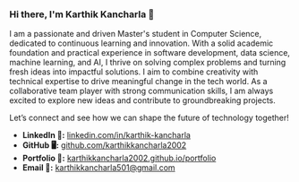 ### Hi there, I'm Karthik Kancharla 👋

  I am a passionate and driven Master's student in Computer Science, dedicated to continuous learning and innovation. With a solid academic foundation and practical experience in software development, data science, machine learning, and AI, I thrive on solving complex problems and turning fresh ideas into impactful solutions. I aim to combine creativity with technical expertise to drive meaningful change in the tech world. As a collaborative team player with strong communication skills, I am always excited to explore new ideas and contribute to groundbreaking projects. 

Let’s connect and see how we can shape the future of technology together!

<!-- ## Connect with Me 🌐 -->

- **LinkedIn 💼:** [linkedin.com/in/karthik-kancharla](https://linkedin.com/in/karthik-kancharla)
- **GitHub 🖥️:** [github.com/karthikkancharla2002](https://github.com/karthikkancharla2002)
- **Portfolio 🌟:** [karthikkancharla2002.github.io/portfolio](https://karthikkancharla2002.github.io/portfolio)
- **Email 📧:** karthikkancharla501@gmail.com


<!--
**karthikkancharla2002/karthikkancharla2002** is a ✨ _special_ ✨ repository because its `README.md` (this file) appears on your GitHub profile.

Here are some ideas to get you started:

- 🔭 I’m currently working on ...
- 🌱 I’m currently learning ...
- 👯 I’m looking to collaborate on ...
- 🤔 I’m looking for help with ...
- 💬 Ask me about ...
- 📫 How to reach me: ...
- 😄 Pronouns: ...
- ⚡ Fun fact: ...
-->

